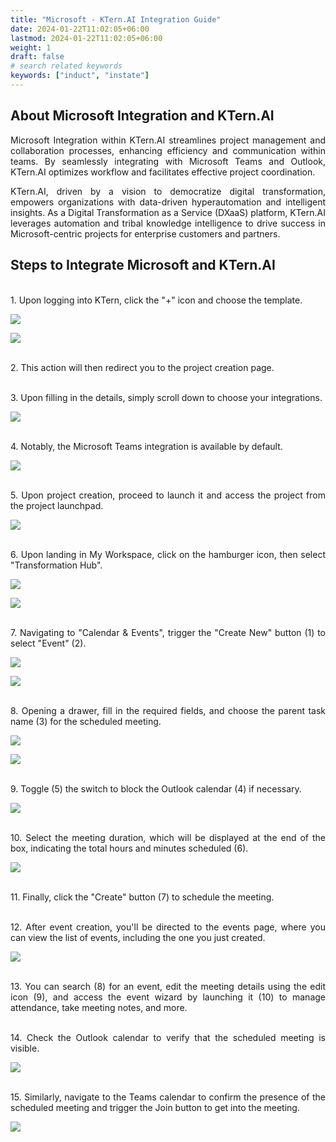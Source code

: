 ```yaml
---
title: "Microsoft - KTern.AI Integration Guide"
date: 2024-01-22T11:02:05+06:00
lastmod: 2024-01-22T11:02:05+06:00
weight: 1
draft: false
# search related keywords
keywords: ["induct", "instate"]
---
```

<div style='text-align: justify;'>

## About Microsoft Integration and KTern.AI

Microsoft Integration within KTern.AI streamlines project management and collaboration processes, enhancing efficiency and communication within teams. By seamlessly integrating with Microsoft Teams and Outlook, KTern.AI optimizes workflow and facilitates effective project coordination.

KTern.AI, driven by a vision to democratize digital transformation, empowers organizations with data-driven hyperautomation and intelligent insights. As a Digital Transformation as a Service (DXaaS) platform, KTern.AI leverages automation and tribal knowledge intelligence to drive success in Microsoft-centric projects for enterprise customers and partners.

## Steps to Integrate Microsoft and KTern.AI

</br>1. Upon logging into KTern, click the "+" icon and choose the template.

![](https://storage.googleapis.com/ktern-public-files/Integrations/1_create_project_microsoft_integration.png)

![](https://storage.googleapis.com/ktern-public-files/Integrations/2_choose_the_template_microsoft_integration.png)

</br>2. This action will then redirect you to the project creation page.

</br>3. Upon filling in the details, simply scroll down to choose your integrations.

![](https://storage.googleapis.com/ktern-public-files/Integrations/3_edit_the_template_microsoft_integration.png)

</br>4. Notably, the Microsoft Teams integration is available by default.

![](https://storage.googleapis.com/ktern-public-files/Integrations/4_view_the_default_teams_integration_microsoft_integration.png)

</br>5. Upon project creation, proceed to launch it and access the project from the project launchpad.

![](https://storage.googleapis.com/ktern-public-files/Integrations/5_launch_project_microsoft_integration.png)

</br>6. Upon landing in My Workspace, click on the hamburger icon, then select "Transformation Hub".

![](https://storage.googleapis.com/ktern-public-files/Integrations/6_my_workspace_microsoft_integration.png)

![](https://storage.googleapis.com/ktern-public-files/Integrations/7_transformation_hub_microsoft_integration.png)

</br>7. Navigating to "Calendar & Events", trigger the "Create New" button (1) to select "Event" (2).

![](https://storage.googleapis.com/ktern-public-files/Integrations/8_calendar_and_events_microsoft_integration.png)

![](https://storage.googleapis.com/ktern-public-files/Integrations/9_create_new_events_microsoft_integration.png)

</br>8. Opening a drawer, fill in the required fields, and choose the parent task name (3) for the scheduled meeting.

![](https://storage.googleapis.com/ktern-public-files/Integrations/10_fill_in_the_details_in_drawer_events_microsoft_integration.png)

![](https://storage.googleapis.com/ktern-public-files/Integrations/11_map_the_meeting_with_a_task_events_microsoft_integration.png)

</br>9. Toggle (5) the switch to block the Outlook calendar (4) if necessary.

![](https://storage.googleapis.com/ktern-public-files/Integrations/12_toggle_the_outlook_calendar_events_microsoft_integration.png)

</br>10. Select the meeting duration, which will be displayed at the end of the box, indicating the total hours and minutes scheduled (6).

![](https://storage.googleapis.com/ktern-public-files/Integrations/13_block_the_outlook_calendar_events_microsoft_integration.png)

</br>11. Finally, click the "Create" button (7) to schedule the meeting.

</br>12. After event creation, you'll be directed to the events page, where you can view the list of events, including the one you just created.

![](https://storage.googleapis.com/ktern-public-files/Integrations/14_edit_launch_and_view_the_created_event_in_events_microsoft_integration.png)

</br>13. You can search (8) for an event, edit the meeting details using the edit icon (9), and access the event wizard by launching it (10) to manage attendance, take meeting notes, and more.

</br>14. Check the Outlook calendar to verify that the scheduled meeting is visible.

![](https://storage.googleapis.com/ktern-public-files/Integrations/15_view_outlook_calendar_getting_blocked_by_default_microsoft_integration.png)

</br>15. Similarly, navigate to the Teams calendar to confirm the presence of the scheduled meeting and trigger the Join button to get into the meeting.

![](https://storage.googleapis.com/ktern-public-files/Integrations/16_view_microsoft_teams_getting_blocked_by_default_microsoft_integration.png)

</div>